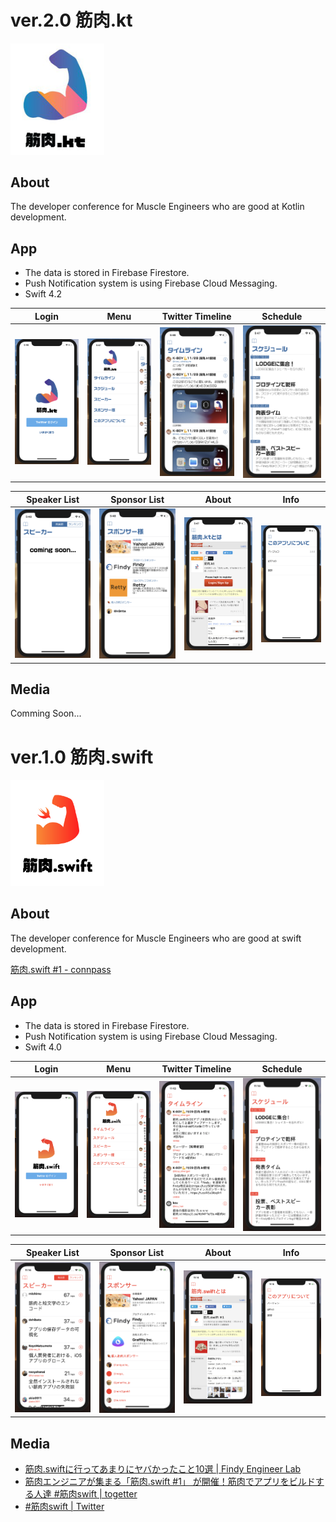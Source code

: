 

# ver.2.0 筋肉.kt
<img src="kinniku-kt-images/kinniku-kt-logo.png" width=150>

## About
The developer conference for Muscle Engineers who are good at Kotlin development.

## App

- The data is stored in  Firebase Firestore.
- Push Notification system is using Firebase Cloud Messaging.
- Swift 4.2

|Login|Menu|Twitter Timeline|Schedule|
|:--:|:--:|:--:|:--:|
|<img src="kinniku-kt-images/screen1.png">|<img src="kinniku-kt-images/screen2.png">|<img src="kinniku-kt-images/screen3.png">|<img src="kinniku-kt-images/screen4.png">|

|Speaker List|Sponsor List|About|Info|
|:--:|:--:|:--:|:--:|
|<img src="kinniku-kt-images/screen5.png">|<img src="kinniku-kt-images/screen6.png ">|<img src="kinniku-kt-images/screen7.png">|<img src="kinniku-kt-images/screen8.png">|

## Media

Comming Soon...

# ver.1.0 筋肉.swift
<img src="kinniku-swift-images/kinniku-swift-logo.png" width=150>

## About
The developer conference for Muscle Engineers who are good at swift development.

[筋肉.swift #1 - connpass](https://kinniku-swift.connpass.com/event/69438/)

## App

- The data is stored in  Firebase Firestore.
- Push Notification system is using Firebase Cloud Messaging.
- Swift 4.0

|Login|Menu|Twitter Timeline|Schedule|
|:--:|:--:|:--:|:--:|
|<img src="kinniku-swift-images/screen1.png">|<img src="kinniku-swift-images/screen3.png">|<img src="kinniku-swift-images/screen2.png">|<img src="kinniku-swift-images/screen4.png">|

|Speaker List|Sponsor List|About|Info|
|:--:|:--:|:--:|:--:|
|<img src="kinniku-swift-images/screen5.png">|<img src="kinniku-swift-images/screen6.png ">|<img src="kinniku-swift-images/screen7.png">|<img src="kinniku-swift-images/screen8.png">|

## Media
- [筋肉.swiftに行ってあまりにヤバかったこと10選 | Findy Engineer Lab](https://findy-code.io/engineer-lab/kinniku-swift-yabai-10)
- [筋肉エンジニアが集まる「筋肉.swift #1」 が開催！筋肉でアプリをビルドする人達 #筋肉swift | togetter](https://togetter.com/li/1176732)
- [#筋肉swift | Twitter](https://twitter.com/hashtag/%E7%AD%8B%E8%82%89swift)

